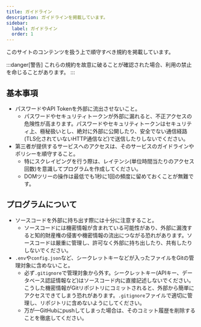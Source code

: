 ```yaml
---
title: ガイドライン
description: ガイドラインを掲載しています。
sidebar:
  label: ガイドライン
  order: 1
---
```


このサイトのコンテンツを扱う上で順守すべき規約を掲載しています。

:::danger[警告]
これらの規約を故意に破ることが確認された場合、利用の禁止を命じることがあります。
:::

## 基本事項

- パスワードやAPI Tokenを外部に流出させないこと。
  - パスワードやセキュリティトークンが外部に漏れると、不正アクセスの危険性が高まります。パスワードやセキュリティトークンはセキュリティ上、極秘扱いとし、絶対に外部に公開したり、安全でない通信経路(TLS化されていないHTTP通信など)で送信したりしないでください。
- 第三者が提供するサービスへのアクセスは、そのサービスのガイドラインやポリシーを順守すること。
  - 特にスクレイピングを行う際は、レイテンシ(単位時間当たりのアクセス回数)を意識してプログラムを作成してください。
  - DOMツリーの操作は最低でも1秒に1回の頻度に留めておくことが無難です。

## プログラムについて

- ソースコードを外部に持ち出す際には十分に注意すること。
  - ソースコードには機密情報が含まれている可能性があり、外部に漏洩すると知的財産権の侵害や機密情報の流出につながる恐れがあります。ソースコードは厳重に管理し、許可なく外部に持ち出したり、共有したりしないでください。
- `.env`や`config.json`など、シークレットキーなどが入ったファイルをGitの管理対象に含めないこと。
  - 必ず`.gitignore`で管理対象から外す。シークレットキー(APIキー、データベース認証情報など)はソースコード内に直接記述しないでください。こうした機密情報がGitリポジトリにコミットされると、外部から簡単にアクセスできてしまう恐れがあります。`.gitignore`ファイルで適切に管理し、リポジトリに含めないようにしてください。
  - 万が一GitHubにpushしてしまった場合は、そのコミット履歴を削除することを徹底してください。
